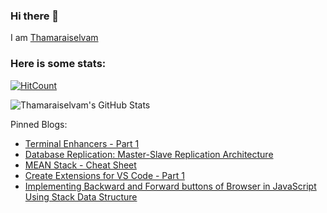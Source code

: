 ### Hi there 👋

I am [Thamaraiselvam](https://thamaraiselvam.dev)

### Here is some stats: 
[![HitCount](http://hits.dwyl.com/thamaraiselvam/thamaraiselvam.svg)](http://hits.dwyl.com/thamaraiselvam/thamaraiselvam)

![Thamaraiselvam's GitHub Stats](https://github-readme-stats.vercel.app/api?username=thamaraiselvam&show_icons=true&hide_border=true&theme=tokyonight "Thamaraiselvam's GitHub Stats")

Pinned Blogs:
- [ Terminal Enhancers - Part 1](https://thamaraiselvam.dev/terminal-enhancers-part-1-cke82u68f02iryjs1hfry9xcu)
- [Database Replication: Master-Slave Replication Architecture](https://thamaraiselvam.dev/database-replication-master-slave-replication-architecture-ck66skn6r03r8kbs16egqnzvg)
- [MEAN Stack - Cheat Sheet](https://thamaraiselvam.dev/mean-stack-cheat-sheet-cjxyjol4r0019qas1c7e4pmzp)
- [Create Extensions for VS Code - Part 1](https://thamaraiselvam.dev/create-extensions-for-vs-code-part-1-cjx5r238f000t65s1ag0fdn8e)
- [Implementing Backward and Forward buttons of Browser in JavaScript Using Stack Data Structure](https://thamaraiselvam.dev/implementing-backward-and-forward-buttons-of-browser-in-javascript-using-stack-data-structure-cjujn789z001cnrs1yyc2q06w)

